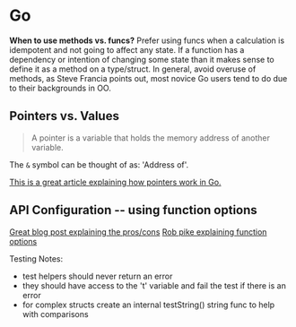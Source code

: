# Go

**When to use methods vs. funcs?**
Prefer using funcs when a calculation is idempotent and not going to affect any
state.  If a function has a dependency or intention of changing some state than
it makes sense to define it as a method on a type/struct.  In general, avoid
overuse of methods, as Steve Francia points out, most novice Go users tend to do
due to their backgrounds in OO.


## Pointers vs. Values
> A pointer is a variable that holds the memory address of another variable.

The `&` symbol can be thought of as: 'Address of'.

[This is a great article explaining how pointers work in
Go.](https://dave.cheney.net/2017/04/26/understand-go-pointers-in-less-than-800-words-or-your-money-back)

## API Configuration -- using function options

[Great blog post explaining the pros/cons](https://dave.cheney.net/2014/10/17/functional-options-for-friendly-apis)
[Rob pike explaining function options](https://commandcenter.blogspot.com.au/2014/01/self-referential-functions-and-design.html)

Testing Notes:
* test helpers should never return an error
* they should have access to the 't' variable and fail the test if there is an error
* for complex structs create an internal testString() string func to help with comparisons
